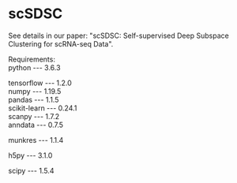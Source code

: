 # scSDSC

See details in our paper: "scSDSC: Self-supervised Deep Subspace Clustering for scRNA-seq Data".  

Requirements:  
python --- 3.6.3

tensorflow --- 1.2.0  
numpy --- 1.19.5  
pandas --- 1.1.5   
scikit-learn --- 0.24.1  
scanpy --- 1.7.2   
anndata --- 0.7.5

munkres --- 1.1.4

h5py --- 3.1.0

scipy --- 1.5.4



